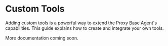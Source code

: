 # Custom Tools

Adding custom tools is a powerful way to extend the Proxy Base Agent's capabilities. This guide explains how to create and integrate your own tools.

More documentation coming soon.
